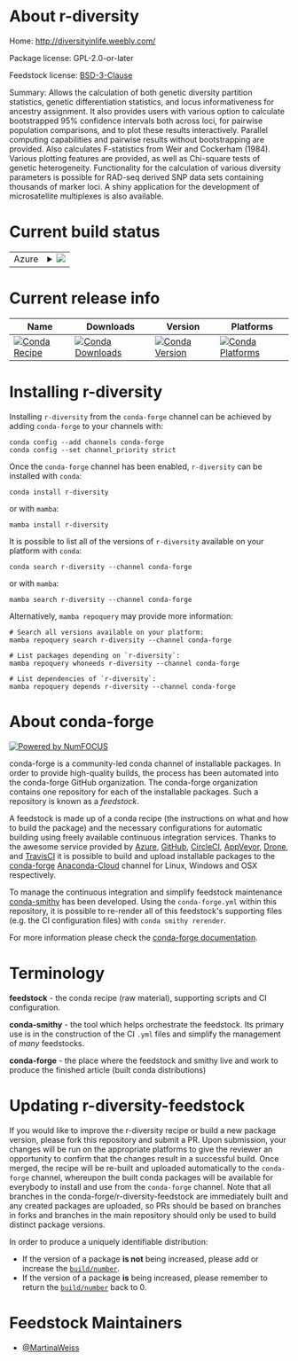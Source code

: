 About r-diversity
=================

Home: http://diversityinlife.weebly.com/

Package license: GPL-2.0-or-later

Feedstock license: [BSD-3-Clause](https://github.com/conda-forge/r-diversity-feedstock/blob/main/LICENSE.txt)

Summary: Allows the calculation of both genetic diversity partition statistics, genetic differentiation statistics, and locus informativeness for ancestry assignment. It also provides users with various option to calculate bootstrapped 95\% confidence intervals both across loci, for pairwise population comparisons, and to plot these results interactively. Parallel computing capabilities and pairwise results without bootstrapping are provided. Also calculates F-statistics from Weir and Cockerham (1984). Various plotting features are provided, as well as Chi-square tests of genetic heterogeneity. Functionality for the calculation of various diversity parameters is possible for RAD-seq derived SNP data sets containing thousands of marker loci. A shiny application for the development of microsatellite multiplexes is also available.

Current build status
====================


<table>
    
  <tr>
    <td>Azure</td>
    <td>
      <details>
        <summary>
          <a href="https://dev.azure.com/conda-forge/feedstock-builds/_build/latest?definitionId=16470&branchName=main">
            <img src="https://dev.azure.com/conda-forge/feedstock-builds/_apis/build/status/r-diversity-feedstock?branchName=main">
          </a>
        </summary>
        <table>
          <thead><tr><th>Variant</th><th>Status</th></tr></thead>
          <tbody><tr>
              <td>linux_64_r_base4.0</td>
              <td>
                <a href="https://dev.azure.com/conda-forge/feedstock-builds/_build/latest?definitionId=16470&branchName=main">
                  <img src="https://dev.azure.com/conda-forge/feedstock-builds/_apis/build/status/r-diversity-feedstock?branchName=main&jobName=linux&configuration=linux_64_r_base4.0" alt="variant">
                </a>
              </td>
            </tr><tr>
              <td>linux_64_r_base4.1</td>
              <td>
                <a href="https://dev.azure.com/conda-forge/feedstock-builds/_build/latest?definitionId=16470&branchName=main">
                  <img src="https://dev.azure.com/conda-forge/feedstock-builds/_apis/build/status/r-diversity-feedstock?branchName=main&jobName=linux&configuration=linux_64_r_base4.1" alt="variant">
                </a>
              </td>
            </tr><tr>
              <td>osx_64_r_base4.0</td>
              <td>
                <a href="https://dev.azure.com/conda-forge/feedstock-builds/_build/latest?definitionId=16470&branchName=main">
                  <img src="https://dev.azure.com/conda-forge/feedstock-builds/_apis/build/status/r-diversity-feedstock?branchName=main&jobName=osx&configuration=osx_64_r_base4.0" alt="variant">
                </a>
              </td>
            </tr><tr>
              <td>osx_64_r_base4.1</td>
              <td>
                <a href="https://dev.azure.com/conda-forge/feedstock-builds/_build/latest?definitionId=16470&branchName=main">
                  <img src="https://dev.azure.com/conda-forge/feedstock-builds/_apis/build/status/r-diversity-feedstock?branchName=main&jobName=osx&configuration=osx_64_r_base4.1" alt="variant">
                </a>
              </td>
            </tr><tr>
              <td>win_64_r_base4.0</td>
              <td>
                <a href="https://dev.azure.com/conda-forge/feedstock-builds/_build/latest?definitionId=16470&branchName=main">
                  <img src="https://dev.azure.com/conda-forge/feedstock-builds/_apis/build/status/r-diversity-feedstock?branchName=main&jobName=win&configuration=win_64_r_base4.0" alt="variant">
                </a>
              </td>
            </tr><tr>
              <td>win_64_r_base4.1</td>
              <td>
                <a href="https://dev.azure.com/conda-forge/feedstock-builds/_build/latest?definitionId=16470&branchName=main">
                  <img src="https://dev.azure.com/conda-forge/feedstock-builds/_apis/build/status/r-diversity-feedstock?branchName=main&jobName=win&configuration=win_64_r_base4.1" alt="variant">
                </a>
              </td>
            </tr>
          </tbody>
        </table>
      </details>
    </td>
  </tr>
</table>

Current release info
====================

| Name | Downloads | Version | Platforms |
| --- | --- | --- | --- |
| [![Conda Recipe](https://img.shields.io/badge/recipe-r--diversity-green.svg)](https://anaconda.org/conda-forge/r-diversity) | [![Conda Downloads](https://img.shields.io/conda/dn/conda-forge/r-diversity.svg)](https://anaconda.org/conda-forge/r-diversity) | [![Conda Version](https://img.shields.io/conda/vn/conda-forge/r-diversity.svg)](https://anaconda.org/conda-forge/r-diversity) | [![Conda Platforms](https://img.shields.io/conda/pn/conda-forge/r-diversity.svg)](https://anaconda.org/conda-forge/r-diversity) |

Installing r-diversity
======================

Installing `r-diversity` from the `conda-forge` channel can be achieved by adding `conda-forge` to your channels with:

```
conda config --add channels conda-forge
conda config --set channel_priority strict
```

Once the `conda-forge` channel has been enabled, `r-diversity` can be installed with `conda`:

```
conda install r-diversity
```

or with `mamba`:

```
mamba install r-diversity
```

It is possible to list all of the versions of `r-diversity` available on your platform with `conda`:

```
conda search r-diversity --channel conda-forge
```

or with `mamba`:

```
mamba search r-diversity --channel conda-forge
```

Alternatively, `mamba repoquery` may provide more information:

```
# Search all versions available on your platform:
mamba repoquery search r-diversity --channel conda-forge

# List packages depending on `r-diversity`:
mamba repoquery whoneeds r-diversity --channel conda-forge

# List dependencies of `r-diversity`:
mamba repoquery depends r-diversity --channel conda-forge
```


About conda-forge
=================

[![Powered by
NumFOCUS](https://img.shields.io/badge/powered%20by-NumFOCUS-orange.svg?style=flat&colorA=E1523D&colorB=007D8A)](https://numfocus.org)

conda-forge is a community-led conda channel of installable packages.
In order to provide high-quality builds, the process has been automated into the
conda-forge GitHub organization. The conda-forge organization contains one repository
for each of the installable packages. Such a repository is known as a *feedstock*.

A feedstock is made up of a conda recipe (the instructions on what and how to build
the package) and the necessary configurations for automatic building using freely
available continuous integration services. Thanks to the awesome service provided by
[Azure](https://azure.microsoft.com/en-us/services/devops/), [GitHub](https://github.com/),
[CircleCI](https://circleci.com/), [AppVeyor](https://www.appveyor.com/),
[Drone](https://cloud.drone.io/welcome), and [TravisCI](https://travis-ci.com/)
it is possible to build and upload installable packages to the
[conda-forge](https://anaconda.org/conda-forge) [Anaconda-Cloud](https://anaconda.org/)
channel for Linux, Windows and OSX respectively.

To manage the continuous integration and simplify feedstock maintenance
[conda-smithy](https://github.com/conda-forge/conda-smithy) has been developed.
Using the ``conda-forge.yml`` within this repository, it is possible to re-render all of
this feedstock's supporting files (e.g. the CI configuration files) with ``conda smithy rerender``.

For more information please check the [conda-forge documentation](https://conda-forge.org/docs/).

Terminology
===========

**feedstock** - the conda recipe (raw material), supporting scripts and CI configuration.

**conda-smithy** - the tool which helps orchestrate the feedstock.
                   Its primary use is in the construction of the CI ``.yml`` files
                   and simplify the management of *many* feedstocks.

**conda-forge** - the place where the feedstock and smithy live and work to
                  produce the finished article (built conda distributions)


Updating r-diversity-feedstock
==============================

If you would like to improve the r-diversity recipe or build a new
package version, please fork this repository and submit a PR. Upon submission,
your changes will be run on the appropriate platforms to give the reviewer an
opportunity to confirm that the changes result in a successful build. Once
merged, the recipe will be re-built and uploaded automatically to the
`conda-forge` channel, whereupon the built conda packages will be available for
everybody to install and use from the `conda-forge` channel.
Note that all branches in the conda-forge/r-diversity-feedstock are
immediately built and any created packages are uploaded, so PRs should be based
on branches in forks and branches in the main repository should only be used to
build distinct package versions.

In order to produce a uniquely identifiable distribution:
 * If the version of a package **is not** being increased, please add or increase
   the [``build/number``](https://docs.conda.io/projects/conda-build/en/latest/resources/define-metadata.html#build-number-and-string).
 * If the version of a package **is** being increased, please remember to return
   the [``build/number``](https://docs.conda.io/projects/conda-build/en/latest/resources/define-metadata.html#build-number-and-string)
   back to 0.

Feedstock Maintainers
=====================

* [@MartinaWeiss](https://github.com/MartinaWeiss/)

